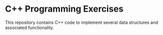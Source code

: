 # C++ Programming Exercises

This repository contains C++ code to implement several data structures and associated functionality.
